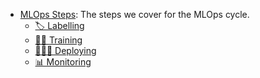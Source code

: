 - [MLOps Steps](./steps/steps): The steps we cover for the MLOps cycle.
    - [🏷 Labelling](./steps/1_labelling)
    - [💪🏽 Training](./steps/2_training)
    - [👨🏽‍💻 Deploying](./steps/3_deploying)
    - [📊 Monitoring](./steps/4_monitoring)